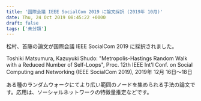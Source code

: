 ```yaml
---
title: '国際会議 IEEE SocialCom 2019 に論文採択 (2019年 10月)'
date: Thu, 24 Oct 2019 08:45:22 +0000
draft: false
tags: ['未分類']
---
```


松村、首藤の論文が国際会議 IEEE SocialCom 2019 に採択されました。

Toshiki Matsumura, Kazuyuki Shudo: "Metropolis-Hastings Random Walk with a Reduced Number of Self-Loops", Proc. 12th IEEE Int'l Conf. on Social Computing and Networking (IEEE SocialCom 2019), 2019年 12月 16日〜18日

ある種のランダムウォークにてより広い範囲のノードを集められる手法の論文です。応用は、ソーシャルネットワークの特徴量推定などです。